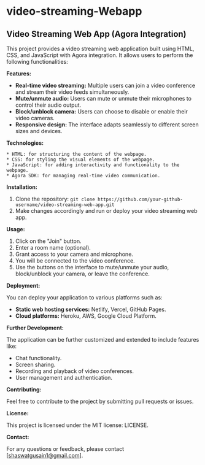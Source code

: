 # video-streaming-Webapp

## Video Streaming Web App (Agora Integration)

This project provides a video streaming web application built using HTML, CSS, and JavaScript with Agora integration. It allows users to perform the following functionalities:

**Features:**

* **Real-time video streaming:** Multiple users can join a video conference and stream their video feeds simultaneously.
* **Mute/unmute audio:** Users can mute or unmute their microphones to control their audio output.
* **Block/unblock camera:** Users can choose to disable or enable their video cameras.
* **Responsive design:** The interface adapts seamlessly to different screen sizes and devices.

**Technologies:**

    * HTML: for structuring the content of the webpage.
    * CSS: for styling the visual elements of the webpage.
    * JavaScript: for adding interactivity and functionality to the webpage.
    * Agora SDK: for managing real-time video communication.

**Installation:**

1. Clone the repository: `git clone https://github.com/your-github-username/video-streaming-web-app.git`
2. Make changes accordingly and run or deploy your video streaming web app.

**Usage:**

1. Click on the "Join" button.
2. Enter a room name (optional).
3. Grant access to your camera and microphone.
4. You will be connected to the video conference.
5. Use the buttons on the interface to mute/unmute your audio, block/unblock your camera, or leave the conference.

**Deployment:**

You can deploy your application to various platforms such as:

* **Static web hosting services:** Netlify, Vercel, GitHub Pages.
* **Cloud platforms:** Heroku, AWS, Google Cloud Platform.

**Further Development:**

The application can be further customized and extended to include features like:

* Chat functionality.
* Screen sharing.
* Recording and playback of video conferences.
* User management and authentication.

**Contributing:**

Feel free to contribute to the project by submitting pull requests or issues. 

**License:**

This project is licensed under the MIT license: LICENSE.

**Contact:**

For any questions or feedback, please contact [shaswatgusain1@gmail.com].
